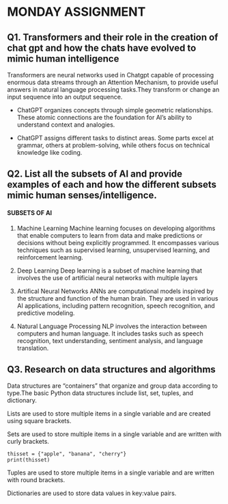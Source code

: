 # MONDAY ASSIGNMENT

## Q1. Transformers and their role in the creation of chat gpt and how the chats have evolved to mimic human intelligence

Transformers are neural networks used in Chatgpt capable of processing enormous data streams through an Attention Mechanism, to provide useful answers in natural language processing tasks.They transform or change an input sequence into an output sequence.

- ChatGPT organizes concepts through simple geometric relationships. These atomic connections are the foundation for AI’s ability to understand context and analogies.

- ChatGPT assigns different tasks to distinct areas. Some parts excel at grammar, others at problem-solving, while others focus on technical knowledge like coding.

## Q2. List all the subsets of AI and provide examples of each and how the different subsets mimic human senses/intelligence.

#### SUBSETS OF AI

1. Machine Learning
   Machine learning focuses on developing algorithms that enable computers to learn from data and make predictions or decisions without being explicitly programmed. It encompasses various techniques such as supervised learning, unsupervised learning, and reinforcement learning.

2. Deep Learning
   Deep learning is a subset of machine learning that involves the use of artificial neural networks with multiple layers

3. Artifical Neural Networks
   ANNs are computational models inspired by the structure and function of the human brain. They are used in various AI applications, including pattern recognition, speech recognition, and predictive modeling.

4. Natural Language Processing
   NLP involves the interaction between computers and human language. It includes tasks such as speech recognition, text understanding, sentiment analysis, and language translation.

## Q3. Research on data structures and algorithms

Data structures are “containers” that organize and group data according to type.The basic Python data structures include list, set, tuples, and dictionary.

Lists are used to store multiple items in a single variable and are created using square brackets.

Sets are used to store multiple items in a single variable and are written with curly brackets.

```
thisset = {"apple", "banana", "cherry"}
print(thisset)

```

Tuples are used to store multiple items in a single variable and are written with round brackets.

Dictionaries are used to store data values in key:value pairs.
